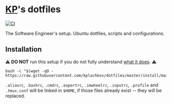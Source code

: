 # [KP](https://github.com/kplachkov)'s dotfiles

[![CI](https://github.com/kplachkov/dotfiles/workflows/CI/badge.svg)](https://github.com/kplachkov/dotfiles/actions?query=workflow%3ACI)

The Software Engineer's setup. Ubuntu dotfiles, scripts and configurations.

## Installation
:warning: **DO NOT** run this setup if you do not fully
understand [what it does](install/main.sh). :warning:

```shell
bash -c "$(wget -qO - https://raw.githubusercontent.com/kplachkov/dotfiles/master/install/main.sh)"
```

`.aliasrc`, `.bashrc`, `.cmdrc`, `.exportrc`, `.imwheelrc`, `.inputrc`, `.profile` and `.tmux.conf` will be linked in `$HOME`, if those files already exist -- they will be replaced.
